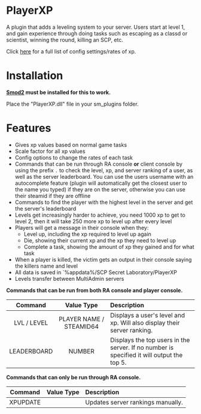 # PlayerXP

A plugin that adds a leveling system to your server. Users start at level 1, and gain experience through doing tasks such as escaping as a classd or scientist, winning the round, killing an SCP, etc.

Click [here](https://github.com/Cyanox62/PlayerXP/wiki/XP-Config-Settings) for a full list of config settings/rates of xp.

# Installation

**[Smod2](https://github.com/Grover-c13/Smod2) must be installed for this to work.**

Place the "PlayerXP.dll" file in your sm_plugins folder.

# Features
* Gives xp values based on normal game tasks
* Scale factor for all xp values
* Config options to change the rates of each task
* Commands that can be run through RA console **or** client console by using the prefix `.` to check the level, xp, and server ranking of a user, as well as the server leaderboard. You can use the users username with an autocomplete feature (plugin will automatically get the closest user to the name you typed) if they are on the server, otherwise you can use their steamid if they are offline
* Commands to find the player with the highest level in the server and get the server's leaderboard
* Levels get increasingly harder to achieve, you need 1000 xp to get to level 2, then it will take 250 more xp to level up after every level
* Players will get a message in their console when they:
  * Level up, including the xp required to level up again
  * Die, showing their current xp and the xp they need to level up
  * Complete a task, showing the amount of xp they gained and for what task
* When a player is killed, the victim gets an output in their console saying the killers name and level
* All data is saved in `%appdata%/SCP Secret Laboratory/PlayerXP
* Levels transfer between MultiAdmin servers

**Commands that can be run from both RA console and player console.**

| Command        | Value Type | Description |
| :-------------: | :---------: | :------ |
| LVL / LEVEL | PLAYER NAME / STEAMID64 | Displays a user's level and xp. Will also display their server ranking. |
| LEADERBOARD | NUMBER | Displays the top users in the server. If no number is specified it will output the top 5. |

**Commands that can only be run through RA console.**

| Command        | Value Type | Description |
| :-------------: | :---------: | :------ |
| XPUPDATE | | Updates server rankings manually. |
